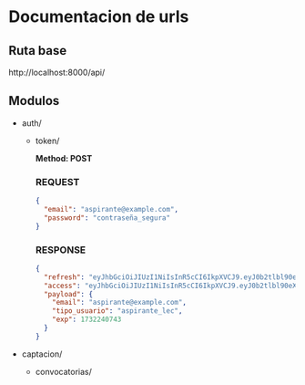 # Documentacion de urls

## Ruta base

http://localhost:8000/api/

## Modulos

- auth/

  - token/

    **Method: POST**

    ### REQUEST

    ```json
    {
      "email": "aspirante@example.com",
      "password": "contraseña_segura"
    }
    ```

    ### RESPONSE

    ```json
    {
      "refresh": "eyJhbGciOiJIUzI1NiIsInR5cCI6IkpXVCJ9.eyJ0b2tlbl90eXBlIjoicmVmcmVzaCIsImV4cCI6MTczMjg0NDY0MywiaWF0IjoxNzMyMjM5ODQzLCJqdGkiOiJiNTA4NDFkNTk2MGM0MWMzOGY3MmM3NmUxMGIwM2ZlNiIsInVzZXJfaWQiOiJhc3BpcmFudGVAZXhhbXBsZS5jb20ifQ.wGe1__qWOXZpC6_LSVzu9OQ4vqPMUgFbpGamaES2AKc",
      "access": "eyJhbGciOiJIUzI1NiIsInR5cCI6IkpXVCJ9.eyJ0b2tlbl90eXBlIjoiYWNjZXNzIiwiZXhwIjoxNzMyMjQwNzQzLCJpYXQiOjE3MzIyMzk4NDMsImp0aSI6IjllMTU3Njg0MWNkZjQ1MWFiZDYyNWI4OWRlZDdjNzU1IiwidXNlcl9pZCI6ImFzcGlyYW50ZUBleGFtcGxlLmNvbSJ9.f2j88bu1XuLvLM6q-kpkspewlGQZr0T6iUH0xZCTjWw",
      "payload": {
        "email": "aspirante@example.com",
        "tipo_usuario": "aspirante_lec",
        "exp": 1732240743
      }
    }
    ```

- captacion/
  - convocatorias/
